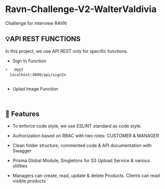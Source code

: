 # Ravn-Challenge-V2-WalterValdivia

Challenge for interview RAVN

## 💡API REST FUNCTIONS

In this project, we use API REST only for specific functions.

* Sign In Function
```bash
*   POST
  localhost:4000/api/signIn
    
```

* Uplad Image Function
```bash
  
```

## 🌟 Features

- To enforce code style, we use ESLINT standard as code style.

- Authorization based on RBAC with two roles: CUSTOMER & MANAGER
- Clean folder structure, commented code & API documentation with Swagger
- Prisma Global Module, Singletons for S3 Upload Service & various utilities
- Managers can create, read, update & delete Products. Clients can read visible products
